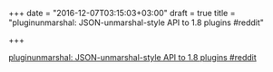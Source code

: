 +++
date = "2016-12-07T03:15:03+03:00"
draft = true
title = "pluginunmarshal: JSON-unmarshal-style API to 1.8 plugins  #reddit"

+++

<p><a href="https://t.co/RBcJGyXbbu">pluginunmarshal: JSON-unmarshal-style API to 1.8 plugins  #reddit</a></p>
